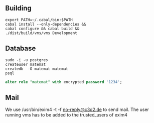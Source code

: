 ## Building

```shell
export PATH=~/.cabal/bin:$PATH
cabal install --only-dependencies &&
cabal configure && cabal build &&
./dist/build/vms/vms Development
```

## Database

```shell
sudo -i -u postgres
createuser matemat
createdb  -O matemat matemat
psql
```
```sql
alter role "matemat" with encrypted password '1234';
```

## Mail
We use /usr/bin/exim4 -t -f no-reply@c3d2.de to send mail.
The user running vms has to be added to the trusted_users of exim4
